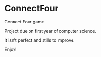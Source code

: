# ConnectFour
Connect Four game 

Project due on first year of computer science.

It isn't perfect and stills to improve.

Enjoy!
